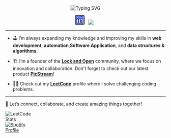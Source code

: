 &nbsp;<div align="center">
![Typing SVG](https://readme-typing-svg.demolab.com?font=VT323&size=50&letterSpacing=100&duration=3000&pause=&color=00F7D3&background=A717FF&center=true&vCenter=true&multiline=true&width=800&height=200&lines=+%F0%9F%91%8B+Welcome+to+my+GitHub!+I'm+Asif%2C+;++++a+tech-enthusiastic+developer;+;+)
</div>
<div align='center'>
  <p align='center'>
    <a href="https://www.linkedin.com/in/mohamed-asif-a5856817b/"><img height="30" src="https://raw.githubusercontent.com/8bithemant/8bithemant/master/linkedin.png?raw=true"></a>&nbsp;&nbsp;
    <a href="mailto:maasifar@gmail.com"><img height="30" src="https://th.bing.com/th/id/OIP.9sT4UWsRfFiy6vPydv3_-QHaHO?pid=ImgDet&rs=1"></a>&nbsp;&nbsp;
  </p>
</div>


---
- 🕹️  I’m always expanding my knowledge and improving my skills in **web development**, **automation**,**Software Application**, and **data structures & algorithms**.
  
- 🏗️ I’m a founder of the **[Lock and Open](https://lockandopen.in)** community, where we focus on innovation and collaboration. Don't forget to check out our latest product **[PicStream](https://lockandopen.in)**!
  
- 🧑‍💻 Check out my **[LeetCode](https://leetcode.com/u/Asifar/)** profile where I solve challenging coding problems.


---

🚀 Let’s connect, collaborate, and create amazing things together!


<div style=" height:100px; width:100px;">
  <div style= "display:inline-block";>
    <img src="https://leetcard.jacoblin.cool/Asifar?theme=radical&font=Stylish&ext=heatmap" alt="LeetCode Stats" />
  </div>
  <div style="margin-right: 5px; display:inline-block;">
    <a href="https://spotify-github-profile.kittinanx.com/api/view?uid=31c5edh5ngs7mwtm3iqdmett6xje&redirect=true">
      <img src="https://spotify-github-profile.kittinanx.com/api/view?uid=31c5edh5ngs7mwtm3iqdmett6xje&cover_image=true&theme=default&show_offline=false&background_color=c3d733&interchange=false&bar_color=53b14f&bar_color_cover=false" alt="Spotify Profile" />
    </a>
  </div>

   
  
 
</div>







<!--
**MohamedAsifS/MohamedAsifS** is a ✨ _special_ ✨ repository because its `README.md` (this file) appears on your GitHub profile.

Here are some ideas to get you started:

- 🔭 I’m currently working on ...
- 🌱 I’m currently learning ...
- 👯 I’m looking to collaborate on ...
- 🤔 I’m looking for help with ...
- 💬 Ask me about ...
- 📫 How to reach me: ...
- 😄 Pronouns: ...
- ⚡ Fun fact: ...
-->
